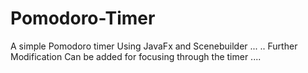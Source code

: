 # Pomodoro-Timer
A simple Pomodoro timer Using JavaFx and Scenebuilder ... ..
Further Modification Can be added for focusing through the timer ....
